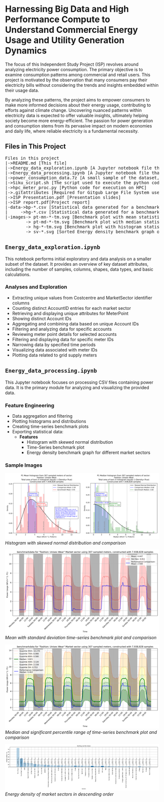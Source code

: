 # Harnessing Big Data and High Performance Compute to Understand Commercial Energy Usage and Utility Generation Dynamics

The focus of this Independent Study Project (ISP) revolves around analyzing electricity power consumption. The primary objective is to examine consumption patterns among commercial and retail users. This project is motivated by the observation that many consumers pay their electricity bills without considering the trends and insights embedded within their usage data.

By analyzing these patterns, the project aims to empower consumers to make more informed decisions about their energy usage, contributing to efforts against climate change. Uncovering nuanced patterns within electricity data is expected to offer valuable insights, ultimately helping society become more energy-efficient. The passion for power generation and consumption stems from its pervasive impact on modern economies and daily life, where reliable electricity is a fundamental necessity.

## Files in This Project

<pre>
Files in this project
|->README.md [This file]
|->Energy_data_exploration.ipynb [A Jupyter notebook file that delves into the dataset, doing basic analyses and exploration]
|->Energy_data_processing.ipynb [A Jupyter notebook file that reads and computes the dataset with dask dataframes. Statistical data and images is generated and exported]
|->power_consumption_data.7z [A small sample of the dataset, full dataset does not fit in github]
|->Siku_script.sh [The script used to execute the python code contained in Energy_data_processing.ipynb]
|->hpc_meter_proc.py [Python code for execution on HPC]
|->.gitattributes [Required for Gitgub Large File System used by Energy_data_processing.ipynb]
|->ISP Presentation.pdf [Presentation slides]
|->ISP report.pdf[Project report]
|-data->bp-*.csv [Statistical data generated for a benchmark base plot]
|     ->hg-*.csv [Statistical data generated for a benchmark histogram plot]
|-images-> pt-mn-*-tm.svg [Benchmark plot with mean statistical data with a random comparison meter]
        -> pt-md-*-tm.svg [Benchmark plot with median statistical data with a random comparison meter]
        -> hg-*-tm.svg [Benchmark plot with histogram statistical data with a random comparison meter]
        -> sv-*.svg [Sorted Energy density benchmark graph of different market sectors via mean, max and 25th, 50th, 75th percentile]
</pre>

## `Energy_data_exploration.ipynb`
This notebook performs initial exploratory and data analysis on a smaller subset of the dataset. It provides an overview of key dataset attributes, including the number of samples, columns, shapes, data types, and basic calculations.

### Analyses and Exploration

- Extracting unique values from Costcentre and MarketSector identifier columns
- Counting distinct AccountID entries for each market sector
- Retrieving and displaying unique attributes for MeterPoint
- Showing distinct Account IDs
- Aggregating and combining data based on unique Account IDs
- Filtering and analyzing data for specific accounts
- Reviewing meter point details for selected accounts
- Filtering and displaying data for specific meter IDs
- Narrowing data by specified time periods
- Visualizing data associated with meter IDs
- Plotting data related to grid supply meters

## `Energy_data_processing.ipynb`

This Jupyter notebook focuses on processing CSV files containing power data. It is the primary module for analyzing and visualizing the provided data.

### Feature Engineering

- Data aggregation and filtering
- Plotting histograms and distributions
- Creating time-series benchmark plots
- Exporting statistical data:
  - **Features**
    - Histogram with skewed normal distribution
    - Time-Series benchmark plot
    - Energy density benchmark graph for different market sectors

### Sample Images

![Histogram with skewed normal distribution and comparison](images/hg-Fashion_%20Unisex%20Wear-tm.svg "Histogram with skewed normal distribution and comparison")
*Histogram with skewed normal distribution and comparison*

![Mean and standard deviation time-series benchmark plot and comparison](images/pt-mn-Fashion_%20Unisex%20Wear-tm.svg "Mean with standard deviation time-series benchmark plot and comparison")
*Mean with standard deviation time-series benchmark plot and comparison*

![Median and significant percentile range of time-series benchmark plot and comparison](images/pt-md-Fashion_%20Unisex%20Wear-tm.svg "Median and significant percentile range of time-series benchmark plot and comparison")
*Median and significant percentile range of time-series benchmark plot and comparison*

![Energy density of market sectors in descending order](images/sv-mean.svg "Energy density of market sectors in descending order")
*Energy density of market sectors in descending order*

